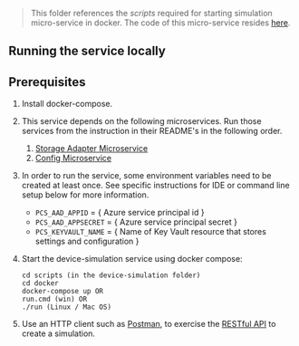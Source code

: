 
> This folder references the *scripts* required for starting simulation micro-service in docker. The code of this micro-service resides [here](https://github.com/Azure/remote-monitoring-services-java/tree/master/device-simulation). 

## Running the service locally

## Prerequisites

1. Install docker-compose.
2. This service depends on the following microservices.  Run those services from the instruction in their README's in the following order.
   1. [Storage Adapter Microservice](https://github.com/Azure/remote-monitoring-services-java/tree/master/storage-adapter)
   2. [Config Microservice](https://github.com/Azure/remote-monitoring-services-java/tree/master/config)
    
2.  In order to run the service, some environment variables need to be created
at least once. See specific instructions for IDE or command line setup below
for more information. 
    * `PCS_AAD_APPID` = { Azure service principal id }
    * `PCS_AAD_APPSECRET` = { Azure service principal secret }
    * `PCS_KEYVAULT_NAME` = { Name of Key Vault resource that stores settings and configuration }

4. Start the device-simulation service using docker compose:
   ```
   cd scripts (in the device-simulation folder)
   cd docker
   docker-compose up OR
   run.cmd (win) OR
   ./run (Linux / Mac OS)
   ```
1. Use an HTTP client such as [Postman][postman-url], to exercise the
   [RESTful API][wiki-createsim-url] to create a simulation.


[iothub-url]: https://azure.microsoft.com/services/iot-hub
[storageadapter-url]: https://github.com/Azure/remote-monitoring-services-dotnet/tree/master/storage-adapter
[iothubconnstring-url]: https://blogs.msdn.microsoft.com/iotdev/2017/05/09/understand-different-connection-strings-in-azure-iot-hub
[docker-compose-install-url]: https://docs.docker.com/compose/install
[windows-envvars-howto-url]: https://superuser.com/questions/949560/how-do-i-set-system-environment-variables-in-windows-10
[postman-url]: https://www.getpostman.com
[wiki-createsim-url]: https://github.com/Azure/device-simulation-dotnet/wiki/%5BAPI-Specifications%5D-Simulations#create-default-simulation
[key-vault-url]: https://docs.microsoft.com/en-us/azure/azure-stack/user/azure-stack-key-vault-manage-portal
[pcs-cli-url]: https://github.com/Azure/pcs-cli
